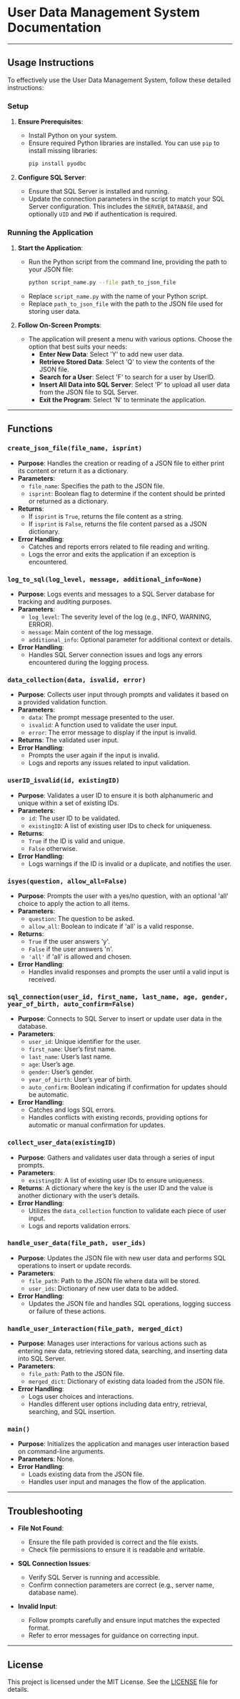 
# **User Data Management System Documentation**

---

## **Usage Instructions**

To effectively use the User Data Management System, follow these detailed instructions:

### **Setup**

1. **Ensure Prerequisites**:
   - Install Python on your system.
   - Ensure required Python libraries are installed. You can use `pip` to install missing libraries:
     ```sh
     pip install pyodbc
     ```

2. **Configure SQL Server**:
   - Ensure that SQL Server is installed and running.
   - Update the connection parameters in the script to match your SQL Server configuration. This includes the `SERVER`, `DATABASE`, and optionally `UID` and `PWD` if authentication is required.

### **Running the Application**

1. **Start the Application**:
   - Run the Python script from the command line, providing the path to your JSON file:
     ```sh
     python script_name.py --file path_to_json_file
     ```
   - Replace `script_name.py` with the name of your Python script.
   - Replace `path_to_json_file` with the path to the JSON file used for storing user data.

2. **Follow On-Screen Prompts**:
   - The application will present a menu with various options. Choose the option that best suits your needs:
     - **Enter New Data**: Select 'Y' to add new user data.
     - **Retrieve Stored Data**: Select 'Q' to view the contents of the JSON file.
     - **Search for a User**: Select 'F' to search for a user by UserID.
     - **Insert All Data into SQL Server**: Select 'P' to upload all user data from the JSON file to SQL Server.
     - **Exit the Program**: Select 'N' to terminate the application.

---

## **Functions**

### **`create_json_file(file_name, isprint)`**

- **Purpose**: Handles the creation or reading of a JSON file to either print its content or return it as a dictionary.
- **Parameters**:
  - `file_name`: Specifies the path to the JSON file.
  - `isprint`: Boolean flag to determine if the content should be printed or returned as a dictionary.
- **Returns**: 
  - If `isprint` is `True`, returns the file content as a string.
  - If `isprint` is `False`, returns the file content parsed as a JSON dictionary.
- **Error Handling**: 
  - Catches and reports errors related to file reading and writing.
  - Logs the error and exits the application if an exception is encountered.

### **`log_to_sql(log_level, message, additional_info=None)`**

- **Purpose**: Logs events and messages to a SQL Server database for tracking and auditing purposes.
- **Parameters**:
  - `log_level`: The severity level of the log (e.g., INFO, WARNING, ERROR).
  - `message`: Main content of the log message.
  - `additional_info`: Optional parameter for additional context or details.
- **Error Handling**:
  - Handles SQL Server connection issues and logs any errors encountered during the logging process.

### **`data_collection(data, isvalid, error)`**

- **Purpose**: Collects user input through prompts and validates it based on a provided validation function.
- **Parameters**:
  - `data`: The prompt message presented to the user.
  - `isvalid`: A function used to validate the user input.
  - `error`: The error message to display if the input is invalid.
- **Returns**: The validated user input.
- **Error Handling**:
  - Prompts the user again if the input is invalid.
  - Logs and reports any issues related to input validation.

### **`userID_isvalid(id, existingID)`**

- **Purpose**: Validates a user ID to ensure it is both alphanumeric and unique within a set of existing IDs.
- **Parameters**:
  - `id`: The user ID to be validated.
  - `existingID`: A list of existing user IDs to check for uniqueness.
- **Returns**: 
  - `True` if the ID is valid and unique.
  - `False` otherwise.
- **Error Handling**:
  - Logs warnings if the ID is invalid or a duplicate, and notifies the user.

### **`isyes(question, allow_all=False)`**

- **Purpose**: Prompts the user with a yes/no question, with an optional 'all' choice to apply the action to all items.
- **Parameters**:
  - `question`: The question to be asked.
  - `allow_all`: Boolean to indicate if 'all' is a valid response.
- **Returns**: 
  - `True` if the user answers 'y'.
  - `False` if the user answers 'n'.
  - `'all'` if 'all' is allowed and chosen.
- **Error Handling**:
  - Handles invalid responses and prompts the user until a valid input is received.

### **`sql_connection(user_id, first_name, last_name, age, gender, year_of_birth, auto_confirm=False)`**

- **Purpose**: Connects to SQL Server to insert or update user data in the database.
- **Parameters**:
  - `user_id`: Unique identifier for the user.
  - `first_name`: User’s first name.
  - `last_name`: User’s last name.
  - `age`: User’s age.
  - `gender`: User’s gender.
  - `year_of_birth`: User’s year of birth.
  - `auto_confirm`: Boolean indicating if confirmation for updates should be automatic.
- **Error Handling**:
  - Catches and logs SQL errors.
  - Handles conflicts with existing records, providing options for automatic or manual confirmation for updates.

### **`collect_user_data(existingID)`**

- **Purpose**: Gathers and validates user data through a series of input prompts.
- **Parameters**:
  - `existingID`: A list of existing user IDs to ensure uniqueness.
- **Returns**: A dictionary where the key is the user ID and the value is another dictionary with the user’s details.
- **Error Handling**:
  - Utilizes the `data_collection` function to validate each piece of user input.
  - Logs and reports validation errors.

### **`handle_user_data(file_path, user_ids)`**

- **Purpose**: Updates the JSON file with new user data and performs SQL operations to insert or update records.
- **Parameters**:
  - `file_path`: Path to the JSON file where data will be stored.
  - `user_ids`: Dictionary of new user data to be added.
- **Error Handling**:
  - Updates the JSON file and handles SQL operations, logging success or failure of these actions.

### **`handle_user_interaction(file_path, merged_dict)`**

- **Purpose**: Manages user interactions for various actions such as entering new data, retrieving stored data, searching, and inserting data into SQL Server.
- **Parameters**:
  - `file_path`: Path to the JSON file.
  - `merged_dict`: Dictionary of existing data loaded from the JSON file.
- **Error Handling**:
  - Logs user choices and interactions.
  - Handles different user options including data entry, retrieval, searching, and SQL insertion.

### **`main()`**

- **Purpose**: Initializes the application and manages user interaction based on command-line arguments.
- **Parameters**: None.
- **Error Handling**:
  - Loads existing data from the JSON file.
  - Handles user input and manages the flow of the application.

---

## **Troubleshooting**

- **File Not Found**: 
  - Ensure the file path provided is correct and the file exists.
  - Check file permissions to ensure it is readable and writable.

- **SQL Connection Issues**: 
  - Verify SQL Server is running and accessible.
  - Confirm connection parameters are correct (e.g., server name, database name).

- **Invalid Input**: 
  - Follow prompts carefully and ensure input matches the expected format.
  - Refer to error messages for guidance on correcting input.

---

## **License**

This project is licensed under the MIT License. See the [LICENSE](LICENSE) file for details.
